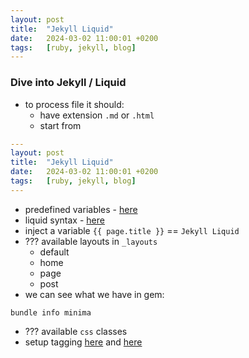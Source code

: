 ```yaml
---
layout: post
title:  "Jekyll Liquid"
date:   2024-03-02 11:00:01 +0200
tags:   [ruby, jekyll, blog]
---
```

### Dive into Jekyll / Liquid

- to process file it should:
  - have extension `.md` or `.html`
  - start from
```yaml
---
layout: post
title:  "Jekyll Liquid"
date:   2024-03-02 11:00:01 +0200
tags:   [ruby, jekyll, blog]
---
```
- predefined variables - [here](https://jekyllrb.com/docs/variables/)
- liquid syntax - [here](https://shopify.github.io/liquid/)
- inject a variable `{{ page.title }}` == `Jekyll Liquid`
- ??? available layouts in `_layouts`
  - default
  - home
  - page
  - post
- we can see what we have in gem: 
```shell
bundle info minima
```
- ??? available `css` classes
- setup tagging [here](https://www.siteleaf.com/blog/tag-pages-in-jekyll-and-siteleaf/#:~:text=The%20jekyll%2Dtagging%20plugin%20automatically,yml%20.&text=All%20you%20need%20to%20do,to%20expose%20these%20tag%20pages.)
  and [here](https://rubydoc.info/gems/jekyll-tagging/frames)